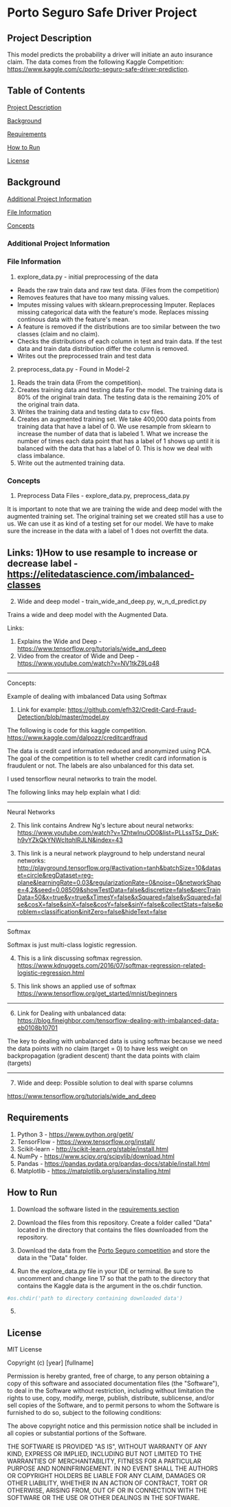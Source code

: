 # Porto Seguro Safe Driver Project

## Project Description <a name="descrip"/> 

This model predicts the probability a driver will initiate an auto insurance claim.  The data comes from the following Kaggle Competition: https://www.kaggle.com/c/porto-seguro-safe-driver-prediction. 

## Table of Contents

[Project Description](#descrip) 

[Background](#background)

[Requirements](#requirements)

[How to Run](#run)

[License](#license)
 
## Background <a name="background"/>

[Additional Project Information](#additional)

[File Information](#fileInfo)
 
[Concepts](#concepts)

### Additional Project Information <a name="additional"/>

### File Information <a name="fileInfo"/>

1. explore_data.py - initial preprocessing of the data
  * Reads the raw train data and raw test data.  (Files from the competition)
  * Removes features that have too many missing values.
  * Imputes missing values with sklearn.preprocessing Imputer.  Replaces missing categorical data with the feature's mode.  Replaces missing continous data with the feature's mean.
  * A feature is removed if the distributions are too similar between the two classes (claim and no claim).
  * Checks the distributions of each column in test and train data.  If the test data and train data distribution differ the column is removed.  
  * Writes out the preprocessed train and test data
2. preprocess_data.py - Found in Model-2
  1) Reads the train data (From the competition). 
  2) Creates training data and testing data For the model.  The training data is 80% of the original train data.  The testing data is the remaining 20% of the original train data.
  3) Writes the training data and testing data to csv files.
  4) Creates an augmented training set.  We take 400,000 data points from training data that have a label of 0.  We use resample from sklearn to increase the number of data that is labeled 1.  What we increase the number of times each data point that has a label of 1 shows up until it is balanced with the data that has a label of 0.  This is how we deal with class imbalance.
  5) Write out the autmented training data.


### Concepts <a name="concepts"/>

1) Preprocess Data
Files - explore_data.py, preprocess_data.py
 

  

  


It is important to note that we are training the wide and deep model with the augmented training set.  The original training set we created still has a use to us.  We can use it as kind of a testing set for our model.  We have to make sure the increase in the data with a label of 1 does not overfitt the data.  

Links:
  1)How to use resample to increase or decrease label - https://elitedatascience.com/imbalanced-classes
------------------------------------------------------------------------------------------------------------------------------------
2) Wide and deep model - train_wide_and_deep.py, w_n_d_predict.py

Trains a wide and deep model with the Augmented Data.  

Links:
1) Explains the Wide and Deep - https://www.tensorflow.org/tutorials/wide_and_deep
2) Video from the creator of Wide and Deep - https://www.youtube.com/watch?v=NV1tkZ9Lq48

-------------------------------------------------------------------------------------------------------------------------------------
Concepts:

Example of dealing with imbalanced Data using Softmax

1) Link for example: https://github.com/efh32/Credit-Card-Fraud-Detection/blob/master/model.py 

The following is code for this kaggle competition.
https://www.kaggle.com/dalpozz/creditcardfraud

The data is credit card information reduced and anonymized using PCA.  The goal of the competition is to tell whether credit card information is fraudulent or not.  The labels are also unbalanced for this data set.  

I used tensorflow neural networks to train the model.  

The following links may help explain what I did:

---------------------------------------------------------------------------------------------------------------------------------
Neural Networks

2) This link contains Andrew Ng's lecture about neural networks:
https://www.youtube.com/watch?v=1ZhtwInuOD0&list=PLLssT5z_DsK-h9vYZkQkYNWcItqhlRJLN&index=43

3) This link is a neural network playground to help understand neural networks:
http://playground.tensorflow.org/#activation=tanh&batchSize=10&dataset=circle&regDataset=reg-plane&learningRate=0.03&regularizationRate=0&noise=0&networkShape=4,2&seed=0.08509&showTestData=false&discretize=false&percTrainData=50&x=true&y=true&xTimesY=false&xSquared=false&ySquared=false&cosX=false&sinX=false&cosY=false&sinY=false&collectStats=false&problem=classification&initZero=false&hideText=false

----------------------------------------------------------------------------------------------------------------------------------
Softmax 

Softmax is just multi-class logistic regression.

4) This is a link discussing softmax regression.
https://www.kdnuggets.com/2016/07/softmax-regression-related-logistic-regression.html

5) This link shows an applied use of softmax
https://www.tensorflow.org/get_started/mnist/beginners

----------------------------------------------------------------------------------------------------------------------------------
6) Link for Dealing with unbalanced data: 
https://blog.fineighbor.com/tensorflow-dealing-with-imbalanced-data-eb0108b10701

The key to dealing with unbalanced data is using softmax because we need the data points with no claim (target = 0) to have less weight on backpropagation (gradient descent) thant the data points with claim (targets)

------------------------------------------------------------------------------------------------
7) Wide and deep:
Possible solution to deal with sparse columns

https://www.tensorflow.org/tutorials/wide_and_deep


## Requirements <a name="requirements"/>

1. Python 3 - https://www.python.org/getit/
2. TensorFlow - https://www.tensorflow.org/install/
3. Scikit-learn - http://scikit-learn.org/stable/install.html
4. NumPy - https://www.scipy.org/scipylib/download.html
5. Pandas - https://pandas.pydata.org/pandas-docs/stable/install.html
6. Matplotlib - https://matplotlib.org/users/installing.html


## How to Run <a name="run"/>

1. Download the software listed in the [requirements section](#requirements)

2. Download the files from this repository.  Create a folder called "Data" located in the directory that contains the files downloaded from the repository.

3. Download the data from the [Porto Seguro competition](https://www.kaggle.com/c/porto-seguro-safe-driver-prediction/data) and store the data in the "Data" folder.  

4. Run the explore_data.py file in your IDE or terminal.  Be sure to uncomment and change line 17 so that the path to the directory that contains the Kaggle data is the argument in the os.chdir function.
```python
#os.chdir('path to directory containing downloaded data')

```
5. 

## License <a name="license"/>

MIT License

Copyright (c) [year] [fullname]

Permission is hereby granted, free of charge, to any person obtaining a copy
of this software and associated documentation files (the "Software"), to deal
in the Software without restriction, including without limitation the rights
to use, copy, modify, merge, publish, distribute, sublicense, and/or sell
copies of the Software, and to permit persons to whom the Software is
furnished to do so, subject to the following conditions:

The above copyright notice and this permission notice shall be included in all
copies or substantial portions of the Software.

THE SOFTWARE IS PROVIDED "AS IS", WITHOUT WARRANTY OF ANY KIND, EXPRESS OR
IMPLIED, INCLUDING BUT NOT LIMITED TO THE WARRANTIES OF MERCHANTABILITY,
FITNESS FOR A PARTICULAR PURPOSE AND NONINFRINGEMENT. IN NO EVENT SHALL THE
AUTHORS OR COPYRIGHT HOLDERS BE LIABLE FOR ANY CLAIM, DAMAGES OR OTHER
LIABILITY, WHETHER IN AN ACTION OF CONTRACT, TORT OR OTHERWISE, ARISING FROM,
OUT OF OR IN CONNECTION WITH THE SOFTWARE OR THE USE OR OTHER DEALINGS IN THE
SOFTWARE.




